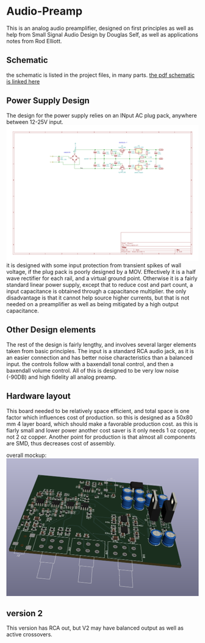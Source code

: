 # Audio-Preamp
This is an analog audio preamplifier, designed on first principles as well as help from Small Signal Audio Design by Douglas Self, as well as applications notes from Rod Elliott. 

## Schematic
the schematic is listed in the project files, in many parts. [the pdf schematic is linked here](Audio_Preamp.pdf)

## Power Supply Design
The design for the power supply relies on an INput AC plug pack, anywhere between 12-25V input.
![power supply_schematic](Power_supply-Power.svg)
it is designed with some input protection from transient spikes of wall voltage, if the plug pack is poorly designed by a MOV. Effectively it is a half wave rectifier for each rail, and a virtual ground point.  Otherwise it is a fairly standard linear power supply, except that to reduce cost and part count, a input capacitance is obtained through a capacitance multiplier. the only disadvantage is that it cannot help source higher currents, but that is not needed on a preamplifier as well as being mitigated by a high output capacitance. 

## Other Design elements

The rest of the design is fairly lengthy, and involves several larger elements taken from basic principles. The input is a standard RCA audio jack, as it is an easier connection and has better noise characteristics than a balanced input. the controls follow with a baxendall tonal control, and then a baxendall volume control. All of this is designed to be very low noise (-90DB) and high fidelity all analog preamp. 

## Hardware layout

This board needed to be relatively space efficient, and total space is one factor which influences cost of production. so this is designed as a 50x80 mm  4 layer board, which should make a favorable production cost. as this is fiarly small and lower power another cost saver is it only needs 1 oz copper, not 2 oz copper. Another point for production is that almost all components are SMD, thus decreases cost of assembly. 

overall mockup:
![model](mockup.PNG)

## version 2
This version has RCA out, but V2 may have balanced output as well as active crossovers. 
